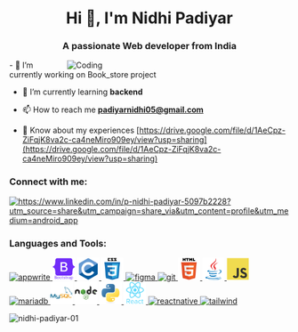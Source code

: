 <h1 align="center">Hi 👋, I'm Nidhi Padiyar</h1>
<h3 align="center">A passionate Web developer from India</h3>
<img align="right" alt="Coding" width="400" src="https://media.giphy.com/media/v1.Y2lkPTc5MGI3NjExZ3F3MWk5bXNwMXN3dGt6NWQ3aDB0ano3dDkycmVuZzU5MjIxeHl3NSZlcD12MV9pbnRlcm5hbF9naWZfYnlfaWQmY3Q9Zw/LMcB8XospGZO8UQq87/giphy.gif">
<!-- <p align="left"> <img src="https://komarev.com/ghpvc/?username=nidhi-padiyar-01&label=Profile%20views&color=0e75b6&style=flat" alt="nidhi-padiyar-01" /> </p> -->
- 🔭 I’m currently working on Book_store project

- 🌱 I’m currently learning **backend**

- 📫 How to reach me **padiyarnidhi05@gmail.com**

- 📄 Know about my experiences [https://drive.google.com/file/d/1AeCpz-ZiFqjK8va2c-ca4neMiro909ey/view?usp=sharing](https://drive.google.com/file/d/1AeCpz-ZiFqjK8va2c-ca4neMiro909ey/view?usp=sharing)

<h3 align="left">Connect with me:</h3>
<p align="left">
<a href="https://www.linkedin.com/in/p-nidhi-padiyar-5097b2228/?utm_source=share&utm_campaign=share_via&utm_content=profile&utm_medium=android_app" target="blank"><img align="center" src="https://raw.githubusercontent.com/rahuldkjain/github-profile-readme-generator/master/src/images/icons/Social/linked-in-alt.svg" alt="https://www.linkedin.com/in/p-nidhi-padiyar-5097b2228?utm_source=share&utm_campaign=share_via&utm_content=profile&utm_medium=android_app" height="30" width="40" /></a>
</p>

<h3 align="left">Languages and Tools:</h3>
<p align="left"> <a href="https://appwrite.io" target="_blank" rel="noreferrer"> <img src="https://www.vectorlogo.zone/logos/appwriteio/appwriteio-icon.svg" alt="appwrite" width="40" height="40"/> </a> <a href="https://getbootstrap.com" target="_blank" rel="noreferrer"> <img src="https://raw.githubusercontent.com/devicons/devicon/master/icons/bootstrap/bootstrap-plain-wordmark.svg" alt="bootstrap" width="40" height="40"/> </a> <a href="https://www.cprogramming.com/" target="_blank" rel="noreferrer"> <img src="https://raw.githubusercontent.com/devicons/devicon/master/icons/c/c-original.svg" alt="c" width="40" height="40"/> </a> <a href="https://www.w3schools.com/css/" target="_blank" rel="noreferrer"> <img src="https://raw.githubusercontent.com/devicons/devicon/master/icons/css3/css3-original-wordmark.svg" alt="css3" width="40" height="40"/> </a> <a href="https://www.figma.com/" target="_blank" rel="noreferrer"> <img src="https://www.vectorlogo.zone/logos/figma/figma-icon.svg" alt="figma" width="40" height="40"/> </a> <a href="https://git-scm.com/" target="_blank" rel="noreferrer"> <img src="https://www.vectorlogo.zone/logos/git-scm/git-scm-icon.svg" alt="git" width="40" height="40"/> </a> <a href="https://www.w3.org/html/" target="_blank" rel="noreferrer"> <img src="https://raw.githubusercontent.com/devicons/devicon/master/icons/html5/html5-original-wordmark.svg" alt="html5" width="40" height="40"/> </a> <a href="https://www.java.com" target="_blank" rel="noreferrer"> <img src="https://raw.githubusercontent.com/devicons/devicon/master/icons/java/java-original.svg" alt="java" width="40" height="40"/> </a> <a href="https://developer.mozilla.org/en-US/docs/Web/JavaScript" target="_blank" rel="noreferrer"> <img src="https://raw.githubusercontent.com/devicons/devicon/master/icons/javascript/javascript-original.svg" alt="javascript" width="40" height="40"/> </a> <a href="https://mariadb.org/" target="_blank" rel="noreferrer"> <img src="https://www.vectorlogo.zone/logos/mariadb/mariadb-icon.svg" alt="mariadb" width="40" height="40"/> </a> <a href="https://www.mysql.com/" target="_blank" rel="noreferrer"> <img src="https://raw.githubusercontent.com/devicons/devicon/master/icons/mysql/mysql-original-wordmark.svg" alt="mysql" width="40" height="40"/> </a> <a href="https://nodejs.org" target="_blank" rel="noreferrer"> <img src="https://raw.githubusercontent.com/devicons/devicon/master/icons/nodejs/nodejs-original-wordmark.svg" alt="nodejs" width="40" height="40"/> </a> <a href="https://www.python.org" target="_blank" rel="noreferrer"> <img src="https://raw.githubusercontent.com/devicons/devicon/master/icons/python/python-original.svg" alt="python" width="40" height="40"/> </a> <a href="https://reactjs.org/" target="_blank" rel="noreferrer"> <img src="https://raw.githubusercontent.com/devicons/devicon/master/icons/react/react-original-wordmark.svg" alt="react" width="40" height="40"/> </a> <a href="https://reactnative.dev/" target="_blank" rel="noreferrer"> <img src="https://reactnative.dev/img/header_logo.svg" alt="reactnative" width="40" height="40"/> </a> <a href="https://tailwindcss.com/" target="_blank" rel="noreferrer"> <img src="https://www.vectorlogo.zone/logos/tailwindcss/tailwindcss-icon.svg" alt="tailwind" width="40" height="40"/> </a> </p>

<p><img align="left" src="https://github-readme-stats.vercel.app/api/top-langs?username=nidhi-padiyar-01&show_icons=true&locale=en&layout=compact" alt="nidhi-padiyar-01" /></p>


<!--<p><img align="center" src="https://github-readme-streak-stats.herokuapp.com/?user=nidhi-padiyar-01&" alt="nidhi-padiyar-01" /></p>-->
